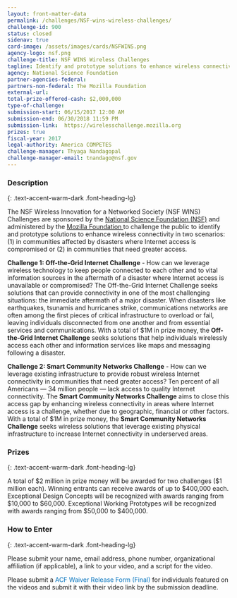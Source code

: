 ```yaml
---
layout: front-matter-data
permalink: /challenges/NSF-wins-wireless-challenges/
challenge-id: 900
status: closed
sidenav: true
card-image: /assets/images/cards/NSFWINS.png
agency-logo: nsf.png
challenge-title: NSF WINS Wireless Challenges
tagline: Identify and prototype solutions to enhance wireless connectivity in your community!
agency: National Science Foundation
partner-agencies-federal: 
partners-non-federal: The Mozilla Foundation
external-url:
total-prize-offered-cash: $2,000,000
type-of-challenge: 
submission-start: 06/15/2017 12:00 AM
submission-end: 06/30/2018 11:59 PM
submission-link:  https://wirelesschallenge.mozilla.org
prizes: true
fiscal-year: 2017
legal-authority: America COMPETES
challenge-manager: Thyaga Nandagopal
challenge-manager-email: tnandago@nsf.gov
---
```




<!-- Description start -->
### Description
{: .text-accent-warm-dark .font-heading-lg}
<p>The NSF Wireless Innovation for a Networked Society (NSF WINS) Challenges are sponsored by the <a href="https://nsf.gov/">National Science Foundation (NSF)</a> and administered by the <a href="https://www.mozilla.org/en-US/foundation/">Mozilla Foundation </a>to challenge the public to identify and prototype solutions to enhance wireless connectivity in two scenarios: (1) in communities affected by disasters where Internet access is compromised or (2) in communities that need greater access.</p>
<p><strong>Challenge 1: Off-the-Grid Internet Challenge</strong> - How can we leverage wireless technology to keep people connected to each other and to vital information sources in the aftermath of a disaster where Internet access is unavailable or compromised?&nbsp;The Off-the-Grid Internet Challenge seeks solutions that can provide connectivity in one of the most challenging situations: the immediate aftermath of a major disaster. When disasters like earthquakes, tsunamis and hurricanes strike, communications networks are often among the first pieces of critical infrastructure to overload or fail, leaving individuals disconnected from one another and from essential services and communications. With a total of $1M in prize money, the <strong>Off-the-Grid Internet Challenge</strong> seeks solutions that help individuals wirelessly access each other and information services like maps and messaging following a disaster.</p>
<p><strong>Challenge 2: Smart Community Networks Challenge</strong> - How can we leverage existing infrastructure to provide robust wireless Internet connectivity in communities that need greater access? Ten percent of all Americans &mdash; 34 million people &mdash; lack access to quality Internet connectivity. The <strong>Smart Community Networks Challenge</strong> aims to close this access gap by enhancing wireless connectivity in areas where Internet access is a challenge, whether due to geographic, financial or other factors. With a total of $1M in prize money, the <strong>Smart Community Networks Challenge</strong> seeks wireless solutions that leverage existing physical infrastructure to increase Internet connectivity in underserved areas.</p>

<!-- Prizes start -->
### Prizes
{: .text-accent-warm-dark .font-heading-lg}
<p>A total of $2 million in prize money will be awarded for two challenges ($1 million each). Winning entrants can receive awards of up to $400,000 each. Exceptional Design Concepts will be recognized with awards ranging from $10,000 to $60,000. Exceptional Working Prototypes will be recognized with awards ranging from $50,000 to $400,000.</p>

<!-- How to Enter start -->
### How to Enter
{: .text-accent-warm-dark .font-heading-lg}

<p>Please submit your name, email address, phone number, organizational affiliation (if applicable), a link to your video, and a script for the video.</p>
<p>Please submit a&nbsp;<a style="box-sizing: border-box; background-color: transparent; color: #0071bc; text-decoration-line: none;" href="https://github.com/GSA/challenges-and-prizes/blob/ebeidel--create-900-NSF-wins-wireless-challenges/assets/document-library/ACF-Waiver-Release-Form-Final.pdf">ACF Waiver Release Form (Final)</a>&nbsp;for individuals featured on the videos and submit it with their video link by the submission deadline.</p>
